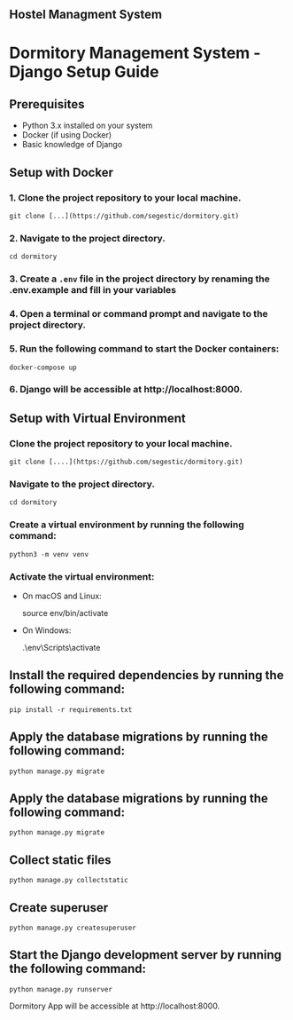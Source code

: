 ## Hostel Managment System

# Dormitory Management System - Django Setup Guide

## Prerequisites
- Python 3.x installed on your system
- Docker (if using Docker)
- Basic knowledge of Django

## Setup with Docker

### 1. Clone the project repository to your local machine.
    
    git clone [...](https://github.com/segestic/dormitory.git)
    

### 2. Navigate to the project directory.
    
    cd dormitory
    

### 3. Create a `.env` file in the project directory by renaming the .env.example and fill in your variables

### 4. Open a terminal or command prompt and navigate to the project directory. 

### 5. Run the following command to start the Docker containers:

    docker-compose up

### 6. Django will be accessible at http://localhost:8000.

## Setup with Virtual Environment

### Clone the project repository to your local machine.
    
    git clone [....](https://github.com/segestic/dormitory.git)
    

### Navigate to the project directory.
    
    cd dormitory
    
### Create a virtual environment by running the following command:
    
    python3 -m venv venv
    
    
### Activate the virtual environment:
- On macOS and Linux:
  
  source env/bin/activate
  
- On Windows:
  
  .\env\Scripts\activate
  

## Install the required dependencies by running the following command:
    
    pip install -r requirements.txt
    


## Apply the database migrations by running the following command:
    
    python manage.py migrate
    


## Apply the database migrations by running the following command:
    
    python manage.py migrate
    


## Collect static files
    
    python manage.py collectstatic
    


## Create superuser
    python manage.py createsuperuser


## Start the Django development server by running the following command:
    python manage.py runserver


Dormitory App will be accessible at http://localhost:8000.



